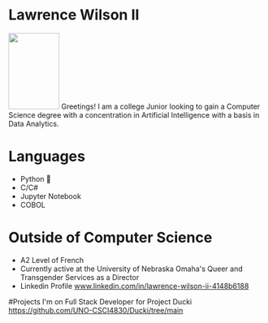 # Lawrence Wilson II
<img src="https://user-images.githubusercontent.com/99457791/213886023-3d6309f6-e244-45a9-921f-9842c2c29501.jpg" width="100" height="150">
Greetings! I am a college Junior looking to gain a Computer Science degree with a concentration in Artificial Intelligence with a basis in Data Analytics. 

# Languages
 * Python 🐍 
 * C/C#
 * Jupyter Notebook
 * COBOL

# Outside of Computer Science  
* A2 Level of French 
* Currently active at the University of Nebraska Omaha's Queer and Transgender Services as a Director
* Linkedin Profile www.linkedin.com/in/lawrence-wilson-ii-4148b6188
 
 #Projects I'm on 
 Full Stack Developer for Project Ducki
 https://github.com/UNO-CSCI4830/Ducki/tree/main
